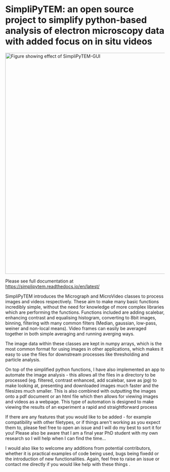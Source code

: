 # SimpliPyTEM: an open source project to simplify python-based analysis of electron microscopy data with added focus on in situ videos 

<img src=docs/Media/Images/SimpliPyTEM_figures.001.png width=700px, alt='Figure showing effect of SimpliPyTEM-GUI'>

Please see full documentation at https://simplipytem.readthedocs.io/en/latest/

SimpliPyTEM introduces the Micrograph and MicroVideo classes to process images and videos respectively. These aim to make many basic functions incredibly simple, without the need for knowledge of more complex libraries which are performing the functions. Functions included are adding scalebar, enhancing contrast and equalising histogram, converting to 8bit images, binning, filtering with many common filters (Median, gaussian, low-pass, weiner and non-local means). Video frames can easily be averaged together in both simple averaging and running averging ways. 

The image data within these classes are kept in numpy arrays, which is the most common format for using images in other applications, which makes it easy to use the files for downstream processes like thresholding and particle analysis. 

On top of the simplified python functions, I have also implemented an app to automate the image analysis - this allows all the files in a directory to be processed (eg. filtered, contrast enhanced, add scalebar, save as jpg) to make looking at, presenting and downloaded images much faster and the filesizes much smaller. This is also combined with outputting the images onto a pdf document or an html file which then allows for viewing images and videos as a webpage. This type of automation is designed to make viewing the results of an experiment a rapid and straightforward process 

If there are any features that you would like to be added - for example compatibility with other filetypes, or if things aren't working as you expect them to, please feel free to open an issue and I will do my best to sort it for you! Please also be aware that I am a final year PhD student with my own research so I will help when I can find the time...

I would also like to welcome any additions from potential contributors, whether it is practical examples of code being used, bugs being fixedd or the introduction of new functionalities. Again, feel free to raise an issue or contact me directly if you would like help with these things .
